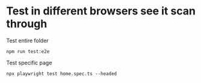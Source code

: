 # Test in different browsers see it scan through

Test entire folder
```
npm run test:e2e
```

Test specific page
```
npx playwright test home.spec.ts --headed
```